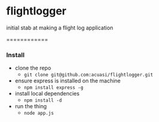 flightlogger
============

initial stab at making a flight log application

============
### Install

- clone the repo
  - ```git clone git@github.com:acuasi/flightlogger.git```
- ensure express is installed on the machine
  - ```npm install express -g```
- install local dependencies
  - ```npm install -d```
- run the thing
  - ```node app.js```
